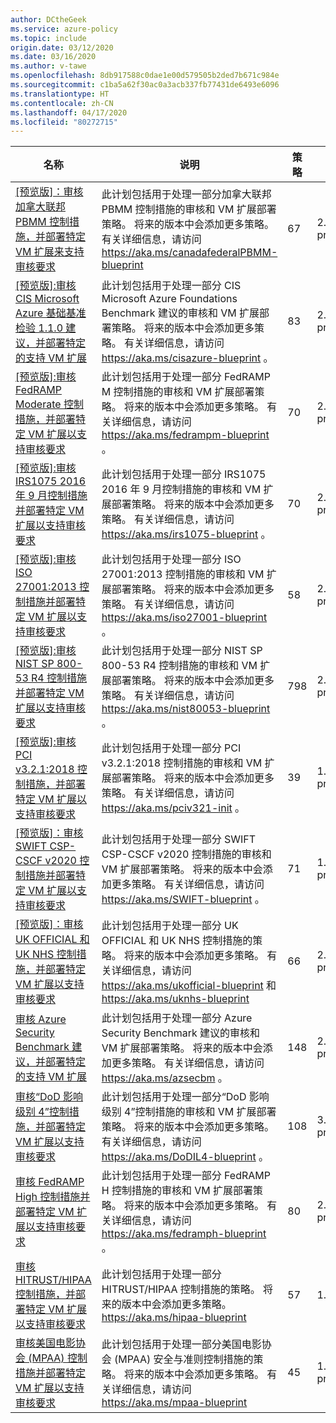 ```yaml
---
author: DCtheGeek
ms.service: azure-policy
ms.topic: include
origin.date: 03/12/2020
ms.date: 03/16/2020
ms.author: v-tawe
ms.openlocfilehash: 8db917588c0dae1e00d579505b2ded7b671c984e
ms.sourcegitcommit: c1ba5a62f30ac0a3acb337fb77431de6493e6096
ms.translationtype: HT
ms.contentlocale: zh-CN
ms.lasthandoff: 04/17/2020
ms.locfileid: "80272715"
---
```

|名称 |说明 |策略 |版本 |
|---|---|---|---|
|[\[预览版\]：审核加拿大联邦 PBMM 控制措施，并部署特定 VM 扩展来支持审核要求](https://github.com/Azure/azure-policy/blob/master/built-in-policies/policySetDefinitions/Regulatory%20Compliance/CanadaFederalPBMM_audit.json) |此计划包括用于处理一部分加拿大联邦 PBMM 控制措施的审核和 VM 扩展部署策略。 将来的版本中会添加更多策略。 有关详细信息，请访问 https://aka.ms/canadafederalPBMM-blueprint |67 |2.0.0-preview |
|[\[预览版\]:审核 CIS Microsoft Azure 基础基准检验 1.1.0 建议，并部署特定的支持 VM 扩展](https://github.com/Azure/azure-policy/blob/master/built-in-policies/policySetDefinitions/Regulatory%20Compliance/CISv1_1_0_audit.json) |此计划包括用于处理一部分 CIS Microsoft Azure Foundations Benchmark 建议的审核和 VM 扩展部署策略。 将来的版本中会添加更多策略。 有关详细信息，请访问 https://aka.ms/cisazure-blueprint 。 |83 |2.0.0-preview |
|[\[预览版\]:审核 FedRAMP Moderate 控制措施，并部署特定 VM 扩展以支持审核要求](https://github.com/Azure/azure-policy/blob/master/built-in-policies/policySetDefinitions/Regulatory%20Compliance/FedRAMP_M_audit.json) |此计划包括用于处理一部分 FedRAMP M 控制措施的审核和 VM 扩展部署策略。 将来的版本中会添加更多策略。 有关详细信息，请访问 https://aka.ms/fedrampm-blueprint 。 |70 |2.0.0-preview |
|[\[预览版\]:审核 IRS1075 2016 年 9 月控制措施并部署特定 VM 扩展以支持审核要求](https://github.com/Azure/azure-policy/blob/master/built-in-policies/policySetDefinitions/Regulatory%20Compliance/IRS1075_audit.json) |此计划包括用于处理一部分 IRS1075 2016 年 9 月控制措施的审核和 VM 扩展部署策略。 将来的版本中会添加更多策略。 有关详细信息，请访问 https://aka.ms/irs1075-blueprint 。 |70 |2.0.0-preview |
|[\[预览版\]:审核 ISO 27001:2013 控制措施并部署特定 VM 扩展以支持审核要求](https://github.com/Azure/azure-policy/blob/master/built-in-policies/policySetDefinitions/Regulatory%20Compliance/ISO27001_2013_audit.json) |此计划包括用于处理一部分 ISO 27001:2013 控制措施的审核和 VM 扩展部署策略。 将来的版本中会添加更多策略。 有关详细信息，请访问 https://aka.ms/iso27001-blueprint 。 |58 |2.0.0-preview |
|[\[预览版\]:审核 NIST SP 800-53 R4 控制措施并部署特定 VM 扩展以支持审核要求](https://github.com/Azure/azure-policy/blob/master/built-in-policies/policySetDefinitions/Regulatory%20Compliance/NIST80053_audit.json) |此计划包括用于处理一部分 NIST SP 800-53 R4 控制措施的审核和 VM 扩展部署策略。 将来的版本中会添加更多策略。 有关详细信息，请访问 https://aka.ms/nist80053-blueprint 。 |798 |2.0.0-preview |
|[\[预览版\]:审核 PCI v3.2.1:2018 控制措施，并部署特定 VM 扩展以支持审核要求](https://github.com/Azure/azure-policy/blob/master/built-in-policies/policySetDefinitions/Regulatory%20Compliance/PCIv3_2_1_2018_audit.json) |此计划包括用于处理一部分 PCI v3.2.1:2018 控制措施的审核和 VM 扩展部署策略。 将来的版本中会添加更多策略。 有关详细信息，请访问 https://aka.ms/pciv321-init 。 |39 |1.0.0-preview |
|[\[预览版\]：审核 SWIFT CSP-CSCF v2020 控制措施并部署特定 VM 扩展以支持审核要求](https://github.com/Azure/azure-policy/blob/master/built-in-policies/policySetDefinitions/Regulatory%20Compliance/SWIFTv2020_audit.json) |此计划包括用于处理一部分 SWIFT CSP-CSCF v2020 控制措施的审核和 VM 扩展部署策略。 将来的版本中会添加更多策略。 有关详细信息，请访问 https://aka.ms/SWIFT-blueprint 。 |71 |1.0.0-preview |
|[\[预览版\]：审核 UK OFFICIAL 和 UK NHS 控制措施，并部署特定 VM 扩展以支持审核要求](https://github.com/Azure/azure-policy/blob/master/built-in-policies/policySetDefinitions/Regulatory%20Compliance/ukofficial_audit.json) |此计划包括用于处理一部分 UK OFFICIAL 和 UK NHS 控制措施的策略。 将来的版本中会添加更多策略。 有关详细信息，请访问 https://aka.ms/ukofficial-blueprint 和 https://aka.ms/uknhs-blueprint |66 |2.0.0-preview |
|[审核 Azure Security Benchmark 建议，并部署特定的支持 VM 扩展](https://github.com/Azure/azure-policy/blob/master/built-in-policies/policySetDefinitions/Regulatory%20Compliance/asb_audit.json) |此计划包括用于处理一部分 Azure Security Benchmark 建议的审核和 VM 扩展部署策略。 将来的版本中会添加更多策略。 有关详细信息，请访问 https://aka.ms/azsecbm 。 |148 |2.0.0-preview |
|[审核“DoD 影响级别 4”控制措施，并部署特定 VM 扩展以支持审核要求](https://github.com/Azure/azure-policy/blob/master/built-in-policies/policySetDefinitions/Regulatory%20Compliance/DOD_IL4_audit.json) |此计划包括用于处理一部分“DoD 影响级别 4”控制措施的审核和 VM 扩展部署策略。 将来的版本中会添加更多策略。 有关详细信息，请访问 https://aka.ms/DoDIL4-blueprint 。 |108 |3.0.0-preview |
|[审核 FedRAMP High 控制措施并部署特定 VM 扩展以支持审核要求](https://github.com/Azure/azure-policy/blob/master/built-in-policies/policySetDefinitions/Regulatory%20Compliance/FedRAMP_H_audit.json) |此计划包括用于处理一部分 FedRAMP H 控制措施的审核和 VM 扩展部署策略。 将来的版本中会添加更多策略。 有关详细信息，请访问 https://aka.ms/fedramph-blueprint 。 |80 |2.0.0-preview |
|[审核 HITRUST/HIPAA 控制措施，并部署特定 VM 扩展以支持审核要求](https://github.com/Azure/azure-policy/blob/master/built-in-policies/policySetDefinitions/Regulatory%20Compliance/HIPAA_HITRUST_audit.json) |此计划包括用于处理一部分 HITRUST/HIPAA 控制措施的策略。 将来的版本中会添加更多策略。 https://aka.ms/hipaa-blueprint |57 |1.0.0 |
|[审核美国电影协会 (MPAA) 控制措施并部署特定 VM 扩展以支持审核要求](https://github.com/Azure/azure-policy/blob/master/built-in-policies/policySetDefinitions/Regulatory%20Compliance/Media_audit.json) |此计划包括用于处理一部分美国电影协会 (MPAA) 安全与准则控制措施的策略。 将来的版本中会添加更多策略。 有关详细信息，请访问 https://aka.ms/mpaa-blueprint |45 |1.0.0-preview |
